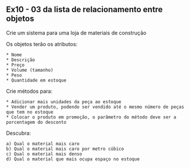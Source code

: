 ## Ex10 - 03 da lista de relacionamento entre objetos

Crie um sistema para uma loja de materiais de construção

Os objetos terão os atributos:

    * Nome
    * Descrição
    * Preço
    * Volume (tamanho)
    * Peso
    * Quantidade em estoque

Crie métodos para:

    * Adicionar mais unidades da peça ao estoque
    * Vender um produto, podendo ser vendido até o mesmo número de peças que tem no estoque
    * Colocar o produto em promoção, o parâmetro do método deve ser a porcentagem do desconto

Descubra:

    a) Qual o material mais caro
    b) Qual o material mais caro por metro cúbico
    c) Qual o material mais denso
    d) Qual o material que mais ocupa espaço no estoque